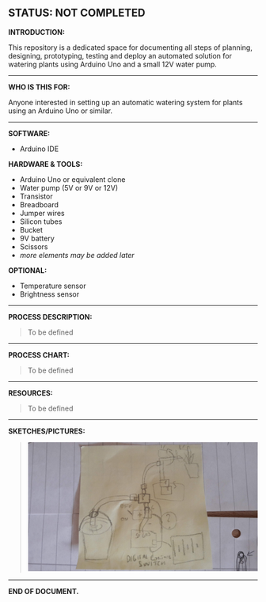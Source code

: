 
## **STATUS: NOT COMPLETED**


**INTRODUCTION:**

This repository is a dedicated space for documenting all steps of planning, designing, prototyping, testing and deploy an automated solution for watering plants using Arduino Uno and a small 12V water pump.

__________________________________________________________________________________________________________

**WHO IS THIS FOR:**

Anyone interested in setting up an automatic watering system for plants using an Arduino Uno or similar.

__________________________________________________________________________________________________________

**SOFTWARE:**
* Arduino IDE

**HARDWARE & TOOLS:**
* Arduino Uno or equivalent clone
* Water pump (5V or 9V or 12V)
* Transistor
* Breadboard
* Jumper wires
* Silicon tubes
* Bucket
* 9V battery
* Scissors
* *more elements may be added later*

**OPTIONAL:**
* Temperature sensor
* Brightness sensor

__________________________________________________________________________________________________________

**PROCESS DESCRIPTION:**

>To be defined

__________________________________________________________________________________________________________

**PROCESS CHART:**

>To be defined

__________________________________________________________________________________________________________

**RESOURCES:**

>To be defined

__________________________________________________________________________________________________________

**SKETCHES/PICTURES:**

> ![Sketch 0](https://github.com/PG-8/arduino-watering-system/blob/master/Sketch0.jpg)
__________________________________________________________________________________________________________

**END OF DOCUMENT.**
